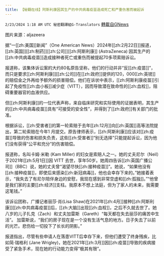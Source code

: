 ```yaml
---
title: 【秘翻在线】阿斯利康因其生产的中共病毒疫苗造成死亡和严重伤害而被起诉
---
```

`2/23/2024 1:18 AM UTC 秘密翻譯組G-Translators` [轉載自GNews](https://gnews.org/articles/2333778)

图片来源：aljazeera

据“一[[zh:美国]]新闻”（One American News）2024年[[zh:2月22日]]报道，[[zh:英国]][[zh:制药]][[zh:公司]][[zh:阿斯利康]] (AstraZeneca) 因其生产的[[zh:中共病毒疫苗]]造成接种者死亡或重伤而被提起70多项索赔诉讼。

报道称，该集体诉讼案的大约80名原告坚称，他们的行动并非“反[[zh:疫苗]]”，而只是要求[[zh:阿斯利康]][[zh:公司]]在[[zh:政府]]提供的120，000[[zh:英镑]]的赔偿金之外再给予额外的损害赔偿。他们在诉状中表示，[[zh:阿斯利康疫苗]]引起了免疫性[[zh:血小板]]减少症（VITT），因而导致潜在致命性的[[zh:血栓]]，阻碍重要器官的血液供应。

但[[zh:阿斯利康]]的一位代表声称，来自临床研究和实际使用的证据表明，其生产的[[zh:中共病毒疫苗]]具有“可接受的安全性”，并得到了[[zh:政府]]有关部门的批准。

根据诉讼，[[zh:受害者]]的第一轮索赔于去年[[zh:12月]]向[[zh:英国]]高等法院提出，第二轮索赔在今年1 月提交。原告律师表示，[[zh:阿斯利康]]应该对[[zh:疫苗]]导致的伤害和损失负责，这些[[zh:受害者]]“别无选择”只能提起诉讼，因为他们没有获得“公平和充分”的伤害赔偿。

报道称，名叫卡姆·米勒 (Kam Miller) 的妇女是索赔人之一。她的丈夫尼尔（Neil）于2021年[[zh:5月1日]]因 VITT 去世，享年50岁。她周四告诉[[zh:英国广播公司]]（BBC）说，她的丈夫曾“渴望尽快[[zh:接种疫苗]]”。她说，“如果他没有[[zh:接种疫苗]]，即使后来感染[[zh:新冠病毒]]，他也会幸存下来的。”她接着表示，“我失去了有尼尔陪伴身边的安慰，我现在感到非常空虚和[[zh:孤独]]。”“他曾是我们家的主要[[zh:经济]]支柱。我原本不想上法庭，但为了家人的未来，我需要这笔钱。”

该诉讼团称，广播记者丽莎·肖(Lisa Shaw)在2021年[[zh:4月]]接种[[zh:阿斯利康]][[zh:中共病毒疫苗]]后，[[zh:大脑]]出现[[zh:血栓]]，之后不久就去世了。她八岁的儿子扎克（Zach）和丈夫加雷斯（Gareth）“每天都在失去丽莎的痛苦中生活”。 加雷斯说，“我们的房子现在是一个没有生活气息的地方。日子失去了以前的光芒。悲伤给一切投下了长长的阴影。”

报道指出，尽管有些申请人在落患VITT后幸存下来，但他们遭受了终身残疾，比如简·瑞格利 (Jane Wrigley)，她在2021年[[zh:3月]]因[[zh:疫苗]]导致的疾病接受了紧急手术，现在她的行动能力变得“极其有限”。
